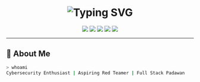 
<h1 align="center">
  <img src="https://readme-typing-svg.demolab.com?font=Fira+Code&duration=4000&pause=1000&color=00FF00&center=true&vCenter=true&multiline=true&width=600&height=80&lines=Hey+there%2C+I'm+Mishal+V+S+%F0%9F%91%8B;Cybersecurity+%7C+Red+Team+Ops+%7C+Code+%26+Chaos" alt="Typing SVG" />
</h1>

<p align="center">
  <img src="https://img.shields.io/badge/OSINT%20Hunter-00ff00?style=flat-square&logo=linux&logoColor=white"/>
  <img src="https://img.shields.io/badge/Red%20Team-FF3131?style=flat-square&logo=burpsuite&logoColor=white"/>
  <img src="https://img.shields.io/badge/Blockchain-Ethereum-black?style=flat-square&logo=ethereum"/>
  <img src="https://img.shields.io/badge/Next.js-black?style=flat-square&logo=next.js"/>
  <img src="https://img.shields.io/badge/Linux%20Ninja-00ff00?style=flat-square&logo=linux"/>
</p>

---

## 🧠 About Me

```bash
> whoami
Cybersecurity Enthusiast | Aspiring Red Teamer | Full Stack Padawan
